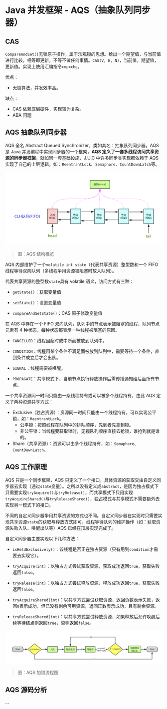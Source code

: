 # Java 并发框架 - AQS（抽象队列同步器）

## CAS

`CompareAndSet()`无锁原子操作，属于乐观锁的思想。给出一个期望值，与当前值进行比较，相等即更新，不等不做任何事情。`CAS(V, E, N)`，当前值，期望值，更新值。实现上使用汇编指令`cmpxchg`。

优点：
- 无锁算法，并发效率高。

缺点：
- CAS 依赖底层硬件，实现较为复杂。
- ABA 问题

## AQS 抽象队列同步器

AQS 全名 Abstract Queued Synchronizer，类如其名：抽象队列同步器。AQS 是 Java 并发编程中实现同步器的一个框架，**AQS 定义了一套多线程访问共享资源的同步器框架**，就如同一套基础设施，J.U.C 中许多同步类实现都依赖于 AQS 实现了自己的上层逻辑，如：`ReentrantLock`、`Semaphore`、`CountDownLatch`等。

![Concurrency-AQS-1][Concurrency-AQS-1]

> 图：AQS 结构概览

AQS 内部维护了一个`volatile int state`（代表共享资源）整型数和一个 FIFO 线程等待双向队列（多线程争用资源被阻塞时放入队列）。

代表共享资源的整型数`state`具有 volatile 语义，访问方式有三种：

- `getState()`：获取变量值

- `setState()`：设置变量值

- `compareAndSetState()`：CAS 原子修改变量值

在 AQS 中存在一个 FIFO 双向队列，队列中的节点表示被阻塞的线程，队列节点元素有 4 种状态，每种状态都表示一种线程被阻塞的原因。

- `CANCELLED`：线程因超时或中断而被放到队列中。

- `CONDITION`：线程因某个条件不满足而被放到队列中，需要等待一个条件，直到条件成立后才会出队。

- `SIGNAL`：线程需要被唤醒。

- `PROPAGATE`：共享模式下，当前节点执行释放操作后需传播通知给后面所有节点。

一个共享资源同一时间只能由一条线程持有或可以被多个线程持有，由此 AQS 定义了两种资源共享方式：

- Exclusive（独占资源）：资源同一时间只能由一个线程持有，可以实现公平锁，如：`ReentrantLock`。
    - 公平锁：按照线程在队列中的排队顺序，先到者先拿到锁。
    - 非公平锁：当线程要获取锁时，无视队列顺序直接去抢锁，谁抢到就是谁的。
- Share（共享资源）：资源可以由多个线程持有，如：`Semaphore`、`CountDownLatch`。

## AQS 工作原理

AQS 只是一个同步框架，AQS 只定义了一个接口，具体资源的获取交由自定义同步器去实现（通过`state`变量）。之所以没有定义成`abstract`，是因为独占模式下只需要实现`tryAcquire()`与`tryRelease()`，而共享模式下只用实现`tryAcquireShared()`与`tryReleaseShared()`，独占模式与共享模式不需要额外去实现另一模式下的接口。

不同的自定义同步器争用共享资源的方式也不同。自定义同步器在实现时只需要实现共享资源`state`的获取与释放方式即可，线程等待队列的维护操作（如：获取资源失败入队、唤醒出队等）AQS 已经在顶层实现完成了。

自定义同步器主要实现以下几种方法：

- `isHeldExclusively()`：该线程是否正在独占资源（只有用到`condition`才需要去实现它）。

- `tryAcquire(int)`：以独占方式尝试获取资源，获取成功返回`true`，获取失败返回`false`。

- `tryRelease(int)`：以独占方式尝试释放资源，释放成功返回`true`，获取失败返回`false`。

- `tryAcquireShared(int)`：以共享方式尝试获取资源，返回负数表示失败，返回`0`表示成功，但已没有剩余可用资源，返回正数表示成功，且有剩余资源。

- `tryReleaseShared(int)`：以共享方式尝试释放资源，如果释放后允许唤醒后续等待结点则返回`true`，否则返回`false`。

![Concurrency-AQS-2][Concurrency-AQS-2]

> 图：AQS 加锁流程图

## AQS 源码分析

...


[Concurrency-AQS-1]: ../../images/Concurrency-AQS-1.png

[Concurrency-AQS-2]: ../../images/Concurrency-AQS-2.png

<!-- EOF -->

